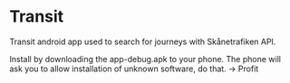 Transit
=======
Transit android app used to search for journeys with Skånetrafiken API.

Install by downloading the app-debug.apk to your phone. The phone will ask you to allow installation of unknown software, do that. -> Profit
